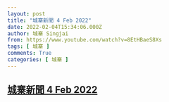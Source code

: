 ```yaml
---
layout: post
title: "城寨新聞 4 Feb 2022"
date: 2022-02-04T15:34:06.000Z
author: 城寨 Singjai
from: https://www.youtube.com/watch?v=8EtHBaeS8Xs
tags: [ 城寨 ]
comments: True
categories: [ 城寨 ]
---
```

<!--1643988846000-->
[城寨新聞 4 Feb 2022](https://www.youtube.com/watch?v=8EtHBaeS8Xs)
------

<div>

</div>
